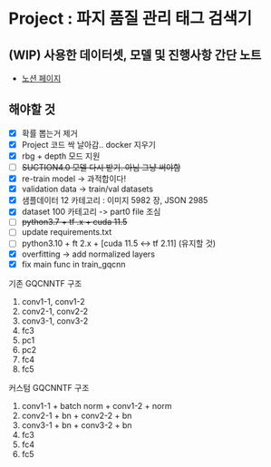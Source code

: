 # Project : 파지 품질 관리 태그 검색기

## (WIP) 사용한 데이터셋, 모델 및 진행사항 간단 노트
- [노션 페이지](https://www.notion.so/28e37748289c806eb63cfded789800f3?source=copy_link)

## 해야할 것

- [x] 확률 뽑는거 제거
- [X] Project 코드 싹 날아감.. docker 지우기
- [x] rbg + depth 모드 지원
- [ ] ~~SUCTION4.0 모델 다시 받기. 아님 그냥 써야함~~
- [X] re-train model -> 과적합이다!
- [X] validation data -> train/val datasets
- [x] 샘플데이터 12 카테고리 : 이미지 5982 장, JSON 2985
- [X] dataset 100 카테고리  -> part0 file 조심
- [ ] ~~python3.7 + tf .x + cuda 11.5~~
- [ ] update requirements.txt
- [ ] python3.10 + ft 2.x + [cuda 11.5 <-> tf 2.11] (유지할 것)
- [X] overfitting -> add normalized layers
- [X] fix main func in train_gqcnn

기존 GQCNNTF 구조

1. conv1-1, conv1-2
2. conv2-1, conv2-2
3. conv3-1, conv3-2
4. fc3
5. pc1
6. pc2
7. fc4
8. fc5

커스텀 GQCNNTF 구조
1. conv1-1 + batch norm + conv1-2 + norm
2. conv2-1 + bn + conv2-2 + bn
3. conv3-1 + bn + conv3-2 + bn
4. fc3
7. fc4
8. fc5

